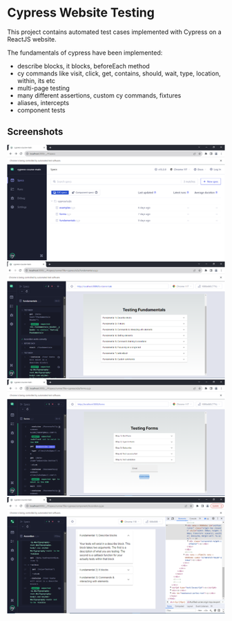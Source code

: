 # Cypress Website Testing

This project contains automated test cases implemented with Cypress on a ReactJS website. 

The fundamentals of cypress have been implemented:
- describe blocks, it blocks, beforeEach method
- cy commands like visit, click, get, contains, should, wait, type, location, within, its etc
- multi-page testing
- many different assertions, custom cy commands, fixtures
- aliases, intercepts
- component tests


## Screenshots

![Screenshot1](screenshots/Screenshot_1.PNG) ![Screenshot2](screenshots/Screenshot_2.PNG)
![Screenshot3](screenshots/Screenshot_3.PNG) ![Screenshot4](screenshots/Screenshot_4.PNG)